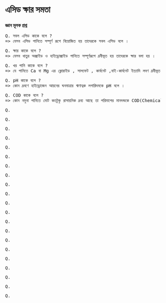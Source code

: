 # এসিড ক্ষার সমতা 

### জ্ঞান মূলক প্রশ্ন 

<pre>
Q. সবল এসিড কাকে বলে ?
=> যেসব এসিড পানিতে সম্পূর্ণ রূপে বিয়োজিত হয় তাদেরকে সবল এসিড বলে ।
</pre>
<pre>
Q. ক্ষার কাকে বলে ?
=> যেসব ধাতুর অক্সাইড ও হাইড্রোক্সাইড পানিতে সম্পূর্ণরূপে দ্রবীভূত হয় তাদেরকে ক্ষার বলা হয় ।
</pre>
<pre>
Q. খর পানি কাকে বলে ?
=> যে পানিতে Ca বা Mg এর ক্লোরাইড , সালফেট , কার্বনেট ,বাই-কার্বনেট ইত্যাদি লবণ দ্রবীভূত থাকায় সাবানের সাথে সহজে ফেনা উৎপন্ন করে না , সে পানিকে খর পানি বলে ।
</pre>
<pre>
Q. pH কাকে বলে ?
=> কোন দ্রবণে হাইড্রোজেন আয়নের ঘনমাত্রার ঋণাত্বক লগারিদমকে pH বলে । 
</pre>
<pre>
Q. COD কাকে বলে ?
=> কোন নমুনা পানিতে মোট কতটুকু রাসায়নিক দ্রব্য আছে তা পরিমাপের মানদন্ডকে COD(Chemical Oxygen Demand) বলে ।
</pre>
<pre>
Q.
</pre>
<pre>
Q.
</pre>
<pre>
Q.
</pre>
<pre>
Q.
</pre>
<pre>
Q.
</pre>
<pre>
Q.
</pre>
<pre>
Q.
</pre>
<pre>
Q.
</pre>
<pre>
Q.
</pre>
<pre>
Q.
</pre>
<pre>
Q.
</pre>
<pre>
Q.
</pre>
<pre>
Q.
</pre>
<pre>
Q.
</pre>
<pre>
Q.
</pre>
<pre>
Q.
</pre>
<pre>
Q.
</pre>
<pre>
Q.
</pre>
<pre>
Q.
</pre>
<pre>
Q.
</pre>
<pre>
Q.
</pre>